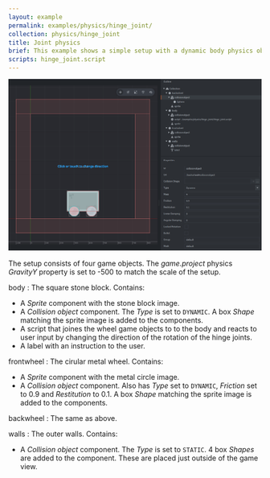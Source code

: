```yaml
---
layout: example
permalink: examples/physics/hinge_joint/
collection: physics/hinge_joint
title: Joint physics
brief: This example shows a simple setup with a dynamic body physics object and two dynamic wheel physics object joined together with a joint of type "hinge". The hinge joint can simulate an axle or a pin on which other object is rotating in respect to the base. The example shows how to create, destroy and change properties of the joints.
scripts: hinge_joint.script
---
```


![hinge_joint](hinge_joint.png)

The setup consists of four game objects. The *game.project* physics *GravityY* property is set to -500 to match the scale of the setup.

body
: The square stone block. Contains:
  - A *Sprite* component with the stone block image.
  - A *Collision object* component. The *Type* is set to `DYNAMIC`. A box *Shape* matching the sprite image is added to the components.
  - A script that joines the wheel game objects to to the body and reacts to user input by changing the direction of the rotation of the hinge joints.
  - A label with an instruction to the user.

frontwheel
: The cirular metal wheel. Contains:
  - A *Sprite* component with the metal circle image.
  - A *Collision object* component. Also has *Type* set to `DYNAMIC`, *Friction* set to 0.9 and *Restitution* to 0.1. A box *Shape* matching the sprite image is added to the components.

backwheel
: The same as above.

walls
: The outer walls. Contains:
  - A *Collision object* component. The *Type* is set to `STATIC`. 4 box *Shapes* are added to the component. These are placed just outside of the game view.
